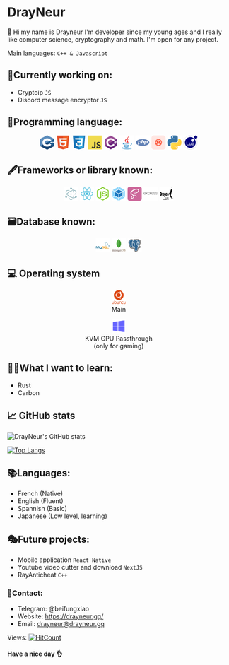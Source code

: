 # DrayNeur
👋 Hi my name is Drayneur I'm developer since my young ages and I really like computer science, cryptography and math. I'm open for any project.

Main languages: `C++ & Javascript`

## 🎈Currently working on:
- Cryptoip `JS`
- Discord message encryptor `JS`

## 🥇Programming language:

<p align="center">
<img src="c.svg" width="32" height="32" alt="C++"/>
<img src="html5.svg" width="32" height="32" alt="HTML"/>
<img src="css3.svg" width="32" height="32" alt="CSS" />
<img src="javascript.svg" width="32" height="32" alt="Javascript" />
<img src="csharp.svg" width="32" height="32" alt="C#" />
<img src="java.svg" width="32" height="32" alt="Java" />
<img src="php.svg" width="32" height="32" alt="PHP" />
<img src="rust.svg" width="32" height="32" alt="Rust" />
<img src="python.svg" width="32" height="32" alt="Python" />
<img src="lua.svg" width="32" height="32" alt="Lua" />

</p>

## 🖋️Frameworks or library known:

<p align="center">
<img src="electron.svg" width="32" height="32" alt="Electron"/>
<img src="react.svg" width="32" height="32" alt="React"/>
<img src="node-js.svg" width="32" height="32" alt="NodeJS" />
<img src="webpack.svg" width="32" height="32" alt="Webpack" />
<img src="sass.svg" width="32" height="32" alt="Sass" />
<img src="express.svg" width="32" height="32" alt="Express" />
<img src="drogon.svg" width="32" height="32" alt="Drogon" />

</p>

## 🗃️Database known:

<p align="center">
<img src="mysql.svg" width="32" height="32" alt="MySQL"/>
<img src="mongodb.svg" width="32" height="32" alt="MongoDB"/>
<img src="pgsql.svg" width="32" height="32" alt="PostgreSQL"/>

</p>

## 💻 Operating system
<p align="center">
<img src="ubuntu.svg" width="32" height="32" alt="Ubuntu"/><br/>
Main
</p>

<p align="center">
<img src="windows.svg" width="32" height="32" alt="Windows"/><br/>
KVM GPU Passthrough<br/>(only for gaming)
</p>

## 👨‍🎓What I want to learn:
- Rust
- Carbon

## 📈 GitHub stats

![DrayNeur's GitHub stats](https://github-readme-stats.vercel.app/api?username=DrayNeur&show_icons=true&theme=tokyonight)

[![Top Langs](https://github-readme-stats.vercel.app/api/top-langs/?username=DrayNeur&layout=compact&theme=tokyonight)](https://github.com/DrayNeur)

## 📚Languages:
- French (Native)
- English (Fluent)
- Spannish (Basic)
- Japanese (Low level, learning)

## 🎭Future projects:
- Mobile application `React Native`
- Youtube video cutter and download `NextJS`
- RayAnticheat `C++`

### 🧾Contact:
- Telegram: @beifungxiao
- Website: https://drayneur.gq/
- Email: drayneur@drayneur.gq

Views:
[![HitCount](http://hits.dwyl.com/DrayNeur/DrayNeur.svg?style=flat-square)](http://hits.dwyl.com/DrayNeur/DrayNeur)

#### Have a nice day 👌

